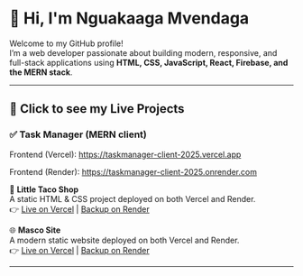 # 👋 Hi, I'm Nguakaaga Mvendaga  

Welcome to my GitHub profile!  
I’m a web developer passionate about building modern, responsive, and full-stack applications using **HTML, CSS, JavaScript, React, Firebase, and the MERN stack**.  

---

## 🚀 Click to see my Live Projects  

### ✅ Task Manager (MERN client)
Frontend (Vercel): https://taskmanager-client-2025.vercel.app

Frontend (Render): https://taskmanager-client-2025.onrender.com

🌮 **Little Taco Shop**  
A static HTML & CSS project deployed on both Vercel and Render.  
👉 [Live on Vercel](https://little-taco-shop.vercel.app) | [Backup on Render](https://little-taco-shop.onrender.com)  

🌐 **Masco Site**  
A modern static website deployed on both Vercel and Render.  
👉 [Live on Vercel](https://masco-shop-website.vercel.app) | [Backup on Render](https://masco-site-2025.onrender.com)  

---
